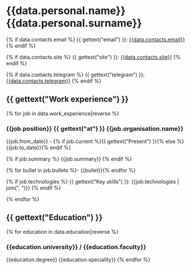 # {{data.personal.name}} {{data.personal.surname}}

{% if data.contacts.email %}
{{ gettext("email") }}: [{{data.contacts.email}}](mailto:{{data.contacts.email}})
{% endif %}

{% if data.contacts.site %}
{{ gettext("site") }}: [{{data.contacts.site}}]({{data.contacts.site}})
{% endif %}

{% if data.contacts.telegram %}
{{ gettext("telegram") }}: [{{data.contacts.telegram}}](https://t.me/{{data.contacts.telegram}})
{% endif %}

## {{ gettext("Work experience") }}

{% for job in data.work_experience|reverse %}

### {{job.position}} {{ gettext("at") }} {{job.organisation.name}}
{{job.from_date}} - {% if job.current %}{{ gettext("Present") }}{% else %}{{job.to_date}}{% endif %}

{% if job.summary %}
{{job.summary}}
{% endif %}

{% for bullet in job.bullets %}- {{bullet}}{% endfor %}

{% if job.technologies %}
{{ gettext("Key skills") }}: {{job.technologies | join(", ")}}
{% endif %}

{% endfor %}

## {{ gettext("Education") }}

{% for education in data.education|reverse %}
### {{education.university}} / {{education.faculty}}
{{education.degree}} {{education.speciality}}
{% endfor %}
